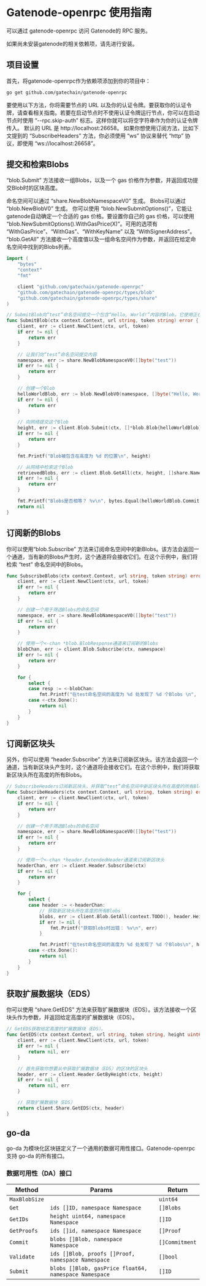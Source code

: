 # Gatenode-openrpc 使用指南
可以通过 gatenode-openrpc 访问 Gatenode的 RPC 服务。

如果尚未安装gatenode的相关依赖项，请先进行安装。

## 项目设置
首先，将gatenode-openrpc作为依赖项添加到你的项目中：

```bash
go get github.com/gatechain/gatenode-openrpc
```

要使用以下方法，你将需要节点的 URL 以及你的认证令牌。要获取你的认证令牌，请查看相关指南。若要在启动节点时不使用认证令牌运行节点，你可以在启动节点时使用 “--rpc.skip-auth” 标志。这样你就可以将空字符串作为你的认证令牌传入。
默认的 URL 是 http://localhost:26658。 如果你想使用订阅方法，比如下文提到的 “SubscribeHeaders” 方法，你必须使用 “ws” 协议来替代 “http” 协议，即使用 “ws://localhost:26658”。

## 提交和检索Blobs
“blob.Submit” 方法接收一组Blobs，以及一个 gas 价格作为参数，并返回成功提交Blob时的区块高度。

命名空间可以通过 “share.NewBlobNamespaceV0” 生成。
Blobs可以通过 “blob.NewBlobV0” 生成。
你可以使用 “blob.NewSubmitOptions()”，它能让gatenode自动确定一个合适的 gas 价格。要设置你自己的 gas 价格，可以使用 “blob.NewSubmitOptions().WithGasPrice(X)”。可用的选项有 “WithGasPrice”、“WithGas”、“WithKeyName” 以及 “WithSignerAddress”。
“blob.GetAll” 方法接收一个高度值以及一组命名空间作为参数，并返回在给定命名空间中找到的Blobs列表。

```go
import (
    "bytes"
    "context"
    "fmt"

    client "github.com/gatechain/gatenode-openrpc"
    "github.com/gatechain/gatenode-openrpc/types/blob"
    "github.com/gatechain/gatenode-openrpc/types/share"
)

// SubmitBlob向“test”命名空间提交一个包含“Hello, World!”内容的Blob。它使用正在运行的节点上的默认签名者。
func SubmitBlob(ctx context.Context, url string, token string) error {
    client, err := client.NewClient(ctx, url, token)
    if err != nil {
        return err
    }

    // 让我们向“test”命名空间提交内容
    namespace, err := share.NewBlobNamespaceV0([]byte("test"))
    if err != nil {
        return err
    }

    // 创建一个Blob
    helloWorldBlob, err := blob.NewBlobV0(namespace, []byte("Hello, World!"))
    if err != nil {
        return err
    }

    // 向网络提交这个Blob
    height, err := client.Blob.Submit(ctx, []*blob.Blob{helloWorldBlob}, blob.NewSubmitOptions())
    if err != nil {
        return err
    }

    fmt.Printf("Blob被包含在高度为 %d 的位置\n", height)

    // 从网络中检索这个Blob
    retrievedBlobs, err := client.Blob.GetAll(ctx, height, []share.Namespace{namespace})
    if err != nil {
        return err
    }

    fmt.Printf("Blobs是否相等？ %v\n", bytes.Equal(helloWorldBlob.Commitment, retrievedBlobs[0].Commitment))
    return nil
}
```

## 订阅新的Blobs
你可以使用“blob.Subscribe” 方法来订阅命名空间中的新Blobs。该方法会返回一个通道，当有新的Blobs产生时，这个通道将会接收它们。在这个示例中，我们将检索 “test” 命名空间中的Blobs。

```go
func SubscribeBlobs(ctx context.Context, url string, token string) error {
    client, err := client.NewClient(ctx, url, token)
    if err != nil {
        return err
    }

    // 创建一个用于筛选Blobs的命名空间
    namespace, err := share.NewBlobNamespaceV0([]byte("test"))
    if err != nil {
        return err
    }

    // 使用一个<-chan *blob.BlobResponse通道来订阅新的Blobs
    blobChan, err := client.Blob.Subscribe(ctx, namespace)
    if err != nil {
        return err
    }

    for {
        select {
        case resp := <-blobChan:
            fmt.Printf("在test命名空间的高度为 %d 处发现了 %d 个Blobs \n", resp.Height, len(resp.Blobs))
        case <-ctx.Done():
            return nil
        }
    }
}
```

## 订阅新区块头
另外，你可以使用 “header.Subscribe” 方法来订阅新区块头。该方法会返回一个通道，当有新区块头产生时，这个通道将会接收它们。在这个示例中，我们将获取新区块头所在高度的所有Blobs。

```go
// SubscribeHeaders订阅新区块头，并获取“test”命名空间中新区块头所在高度的所有Blobs。
func SubscribeHeaders(ctx context.Context, url string, token string) error {
    client, err := client.NewClient(ctx, url, token)
    if err != nil {
        return err
    }

    // 创建一个用于筛选Blobs的命名空间
    namespace, err := share.NewBlobNamespaceV0([]byte("test"))
    if err != nil {
        return err
    }

    // 使用一个<-chan *header.ExtendedHeader通道来订阅新区块头
    headerChan, err := client.Header.Subscribe(ctx)
    if err != nil {
        return err
    }

    for {
        select {
        case header := <-headerChan:
            // 获取新区块头所在高度的所有Blobs
            blobs, err := client.Blob.GetAll(context.TODO(), header.Height(), []share.Namespace{namespace})
            if err != nil {
                fmt.Printf("获取Blobs时出错： %v\n", err)
            }

            fmt.Printf("在test命名空间的高度为 %d 处发现了 %d 个Blobs\n", header.Height(), len(blobs))
        case <-ctx.Done():
            return nil
        }
    }
}
```


## 获取扩展数据块（EDS）
你可以使用 “share.GetEDS” 方法来获取扩展数据块（EDS）。该方法接收一个区块头作为参数，并返回给定高度的扩展数据块（EDS）。
```go
// GetEDS获取给定高度的扩展数据块（EDS）。
func GetEDS(ctx context.Context, url string, token string, height uint64) (*rsmt2d.ExtendedDataSquare, error) {
    client, err := client.NewClient(ctx, url, token)
    if err != nil {
        return nil, err
    }

    // 首先获取你想要从中获取扩展数据块（EDS）的区块的区块头
    header, err := client.Header.GetByHeight(ctx, height)
    if err != nil {
        return nil, err
    }

    // 获取扩展数据块（EDS）
    return client.Share.GetEDS(ctx, header)
}
```


## go-da
go-da 为模块化区块链定义了一个通用的数据可用性接口。Gatenode-openrpc支持 go-da 的所有接口。

### 数据可用性（DA）接口

| Method        | Params                                                   | Return          |
| ------------- | -------------------------------------------------------- | --------------- |
| `MaxBlobSize` |                                                          | `uint64`        |
| `Get`         | `ids []ID, namespace Namespace`                          | `[]Blobs`       |
| `GetIDs`      | `height uint64, namespace Namespace`                     | `[]ID`          |
| `GetProofs`   | `ids []id, namespace Namespace`                          | `[]Proof`       |
| `Commit`      | `blobs []Blob, namespace Namespace`                      | `[]Commitment`  |
| `Validate`    | `ids []Blob, proofs []Proof, namespace Namespace`        | `[]bool`        |
| `Submit`      | `blobs []Blob, gasPrice float64, namespace Namespace`    | `[]ID`          |
